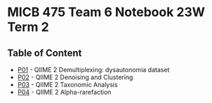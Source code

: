 # MICB 475 Team 6 Notebook 23W Term 2 


## Table of Content
  * [P01](/Notebook/P01.md) - QIIME 2 Demultiplexing: dysautonomia dataset
  * [P02](/Notebook/P02.md) - QIIME 2 Denoising and Clustering
  * [P03](/Notebook/P02.md) - QIIME 2 Taxonomic Analysis
  * [P04](/Notebook/P04.md) - QIIME 2 Alpha-rarefaction

